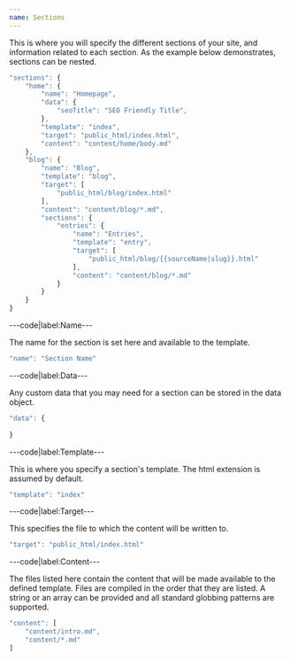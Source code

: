 ```yaml
---
name: Sections
---
```


This is where you will specify the different sections of your site, and information related to each section. As the example below demonstrates, sections can be nested.

```javascript
"sections": {
	"home": {
		"name": "Homepage",
		"data": {
			"seoTitle": "SEO Friendly Title",
		},
		"template": "index",
		"target": "public_html/index.html",
		"content": "content/home/body.md"
	},
	"blog": {
		"name": "Blog",
		"template": "blog",
		"target": [
			"public_html/blog/index.html"
		],
		"content": "content/blog/*.md",
		"sections": {
			"entries": {
				"name": "Entries",
				"template": "entry",
				"target": [
					"public_html/blog/{{sourceName|slug}}.html"
				],
				"content": "content/blog/*.md"
			}
		}
	}
}
```

---code|label:Name---

The name for the section is set here and available to the template.

```javascript
"name": "Section Name"
```

---code|label:Data---

Any custom data that you may need for a section can be stored in the data object.

```javascript
"data": {
	
}
```

---code|label:Template---

This is where you specify a section's template. The html extension is assumed by default.

```javascript
"template": "index"
```

---code|label:Target---

This specifies the file to which the content will be written to.

```javascript
"target": "public_html/index.html"
```

---code|label:Content---

The files listed here contain the content that will be made available to the defined template. Files are compiled in the order that they are listed. A string or an array can be provided and all standard globbing patterns are supported.

```javascript
"content": [
	"content/intro.md",
	"content/*.md"
]
```